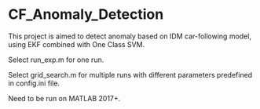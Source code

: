 # CF_Anomaly_Detection

This project is aimed to detect anomaly based on IDM car-following model, using EKF combined with One Class SVM.

Select run_exp.m for one run.

Select grid_search.m for multiple runs with different parameters predefined in config.ini file.

Need to be run on MATLAB 2017+.